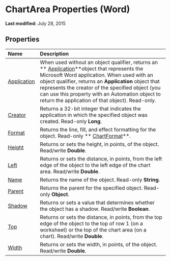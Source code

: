 
# ChartArea Properties (Word)

 **Last modified:** July 28, 2015


## Properties



|**Name**|**Description**|
|:-----|:-----|
| [Application](83eb049d-0dae-4eb0-b623-305fdc11e563.md)|When used without an object qualifier, returns an  ** [Application](d1cf6f8f-4e88-bf01-93b4-90a83f79cb44.md)**object that represents the Microsoft Word application. When used with an object qualifier, returns an  **Application** object that represents the creator of the specified object (you can use this property with an Automation object to return the application of that object). Read-only.|
| [Creator](dd2c0557-336b-ec22-fed4-dfa263d9fb52.md)|Returns a 32-bit integer that indicates the application in which the specified object was created. Read-only  **Long**.|
| [Format](4bf94e7f-7309-eacd-5844-fda70a77943d.md)|Returns the line, fill, and effect formatting for the object. Read-only  ** [ChartFormat](5f6546e8-c2fd-eec5-27a9-f2fd2c058f16.md)**.|
| [Height](8bf7b467-4357-5edf-abb1-9ffb350084d9.md)|Returns or sets the height, in points, of the object. Read/write  **Double**.|
| [Left](ade70996-c997-4929-9078-b18d4a99a477.md)|Returns or sets the distance, in points, from the left edge of the object to the left edge of the chart area. Read/write  **Double**.|
| [Name](76382dc6-1131-4bf2-503a-23c7b1fa3ac5.md)|Returns the name of the object. Read-only  **String**.|
| [Parent](acf0b491-134a-66cb-2ed9-3ae751c21efe.md)|Returns the parent for the specified object. Read-only  **Object**.|
| [Shadow](6ca71639-95d0-eb11-80d2-4ad6bc20479c.md)|Returns or sets a value that determines whether the object has a shadow. Read/write  **Boolean**.|
| [Top](ce59ca5d-ebb5-93bf-f68a-27d38ee941f6.md)|Returns or sets the distance, in points, from the top edge of the object to the top of row 1 (on a worksheet) or the top of the chart area (on a chart). Read/write  **Double**.|
| [Width](623e72a1-f584-0c59-5a74-4edf8c469c3b.md)|Returns or sets the width, in points, of the object. Read/write  **Double**.|
